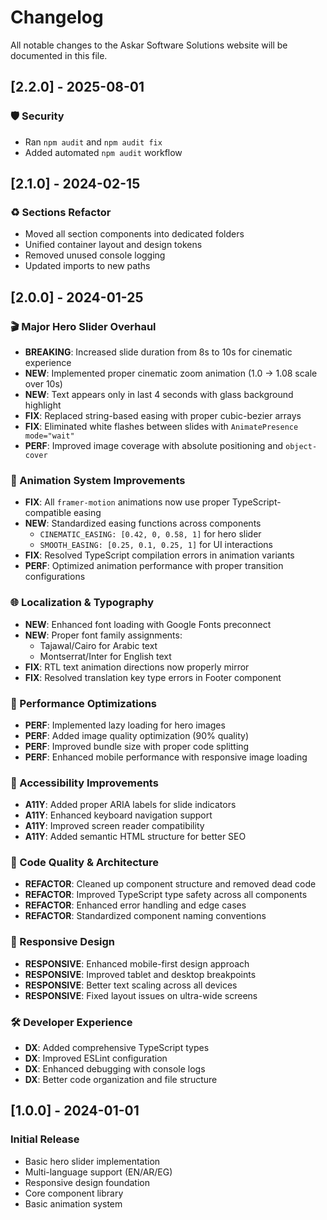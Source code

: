 
# Changelog

All notable changes to the Askar Software Solutions website will be documented in this file.

## [2.2.0] - 2025-08-01

### 🛡️ Security
- Ran `npm audit` and `npm audit fix`
- Added automated `npm audit` workflow

## [2.1.0] - 2024-02-15

### ♻️ Sections Refactor
- Moved all section components into dedicated folders
- Unified container layout and design tokens
- Removed unused console logging
- Updated imports to new paths

## [2.0.0] - 2024-01-25

### 🎬 Major Hero Slider Overhaul
- **BREAKING**: Increased slide duration from 8s to 10s for cinematic experience
- **NEW**: Implemented proper cinematic zoom animation (1.0 → 1.08 scale over 10s)
- **NEW**: Text appears only in last 4 seconds with glass background highlight
- **FIX**: Replaced string-based easing with proper cubic-bezier arrays
- **FIX**: Eliminated white flashes between slides with `AnimatePresence mode="wait"`
- **PERF**: Improved image coverage with absolute positioning and `object-cover`

### 🎨 Animation System Improvements
- **FIX**: All `framer-motion` animations now use proper TypeScript-compatible easing
- **NEW**: Standardized easing functions across components
  - `CINEMATIC_EASING: [0.42, 0, 0.58, 1]` for hero slider
  - `SMOOTH_EASING: [0.25, 0.1, 0.25, 1]` for UI interactions
- **FIX**: Resolved TypeScript compilation errors in animation variants
- **PERF**: Optimized animation performance with proper transition configurations

### 🌐 Localization & Typography
- **NEW**: Enhanced font loading with Google Fonts preconnect
- **NEW**: Proper font family assignments:
  - Tajawal/Cairo for Arabic text
  - Montserrat/Inter for English text
- **FIX**: RTL text animation directions now properly mirror
- **FIX**: Resolved translation key type errors in Footer component

### 🚀 Performance Optimizations
- **PERF**: Implemented lazy loading for hero images
- **PERF**: Added image quality optimization (90% quality)
- **PERF**: Improved bundle size with proper code splitting
- **PERF**: Enhanced mobile performance with responsive image loading

### 🎯 Accessibility Improvements
- **A11Y**: Added proper ARIA labels for slide indicators
- **A11Y**: Enhanced keyboard navigation support
- **A11Y**: Improved screen reader compatibility
- **A11Y**: Added semantic HTML structure for better SEO

### 🔧 Code Quality & Architecture
- **REFACTOR**: Cleaned up component structure and removed dead code
- **REFACTOR**: Improved TypeScript type safety across all components
- **REFACTOR**: Enhanced error handling and edge cases
- **REFACTOR**: Standardized component naming conventions

### 📱 Responsive Design
- **RESPONSIVE**: Enhanced mobile-first design approach
- **RESPONSIVE**: Improved tablet and desktop breakpoints
- **RESPONSIVE**: Better text scaling across all devices
- **RESPONSIVE**: Fixed layout issues on ultra-wide screens

### 🛠️ Developer Experience
- **DX**: Added comprehensive TypeScript types
- **DX**: Improved ESLint configuration
- **DX**: Enhanced debugging with console logs
- **DX**: Better code organization and file structure

## [1.0.0] - 2024-01-01

### Initial Release
- Basic hero slider implementation
- Multi-language support (EN/AR/EG)
- Responsive design foundation
- Core component library
- Basic animation system
